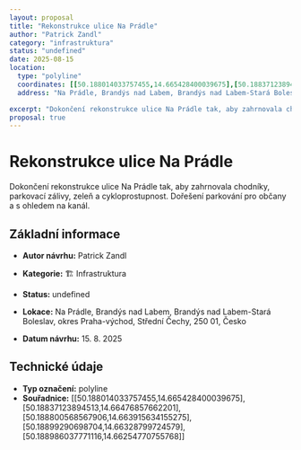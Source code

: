 ```yaml
---
layout: proposal
title: "Rekonstrukce ulice Na Prádle"
author: "Patrick Zandl"
category: "infrastruktura"
status: "undefined"
date: 2025-08-15
location:
  type: "polyline"
  coordinates: [[50.188014033757455,14.665428400039675],[50.18837123894513,14.66476857662201],[50.188800568567906,14.663915634155275],[50.18899290698704,14.66328799724579],[50.188986037771116,14.66254770755768]]
  address: "Na Prádle, Brandýs nad Labem, Brandýs nad Labem-Stará Boleslav, okres Praha-východ, Střední Čechy, 250 01, Česko"

excerpt: "Dokončení rekonstrukce ulice Na Prádle tak, aby zahrnovala chodníky, parkovací zálivy, zeleň a cykloprostupnost."
proposal: true
---
```


# Rekonstrukce ulice Na Prádle

Dokončení rekonstrukce ulice Na Prádle tak, aby zahrnovala chodníky, parkovací zálivy, zeleň a cykloprostupnost. Dořešení parkování pro občany a s ohledem na kanál.

## Základní informace

- **Autor návrhu:** Patrick Zandl
- **Kategorie:** 🏗️ Infrastruktura
- **Status:** undefined
- **Lokace:** Na Prádle, Brandýs nad Labem, Brandýs nad Labem-Stará Boleslav, okres Praha-východ, Střední Čechy, 250 01, Česko

- **Datum návrhu:** 15. 8. 2025

## Technické údaje

- **Typ označení:** polyline
- **Souřadnice:** [[50.188014033757455,14.665428400039675],[50.18837123894513,14.66476857662201],[50.188800568567906,14.663915634155275],[50.18899290698704,14.66328799724579],[50.188986037771116,14.66254770755768]]
